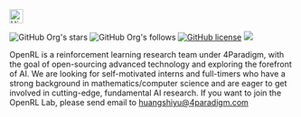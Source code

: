 <img height="25" src='https://qpluspicture.oss-cn-beijing.aliyuncs.com/6LjjQA/Hi.gif' alt='Hi' width="24"/>


![GitHub Org's stars](https://img.shields.io/github/stars/OpenRL-Lab?style=social)
![GitHub Org's follows](https://img.shields.io/github/followers/OpenRL-Lab?style=social)
[![GitHub license](https://img.shields.io/github/license/TARTRL/TARTRL)](https://github.com/TARTRL/TARTRL/blob/master/LICENSE)
![](https://komarev.com/ghpvc/?username=OpenRL-Lab&color=lightgrey&label=Views)

OpenRL is a reinforcement learning research team under 4Paradigm, with the goal of open-sourcing advanced technology and exploring the forefront of AI. We are looking for self-motivated interns and full-timers who have a strong background in mathematics/computer science and are eager to get involved in cutting-edge, fundamental AI research. If you want to join the OpenRL Lab, please send email to huangshiyu@4paradigm.com
